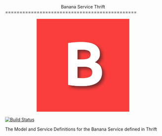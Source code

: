 <div style="text-align:center">Banana Service Thrift</div>
==============================================


[<p align="center"><img src="https://raw.githubusercontent.com/AromaTech/banana/develop/Graphics/Logo.png" width="300"></p>](https://github.com/AromaTech/banana)


[![Build Status](http://jenkins.sirwellington.tech/job/Banana%20Thrift/badge/icon)](http://jenkins.sirwellington.tech/job/Banana%20Thrift/)

The Model and Service Definitions for the Banana Service defined in Thrift
